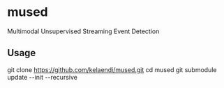 # mused
Multimodal Unsupervised Streaming Event Detection

## Usage
git clone https://github.com/kelaendi/mused.git
cd mused
git submodule update --init --recursive
